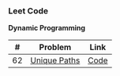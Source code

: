 

  
### Leet Code

**Dynamic Programming**

|# | Problem | Link |
|--|--|--|
| 62 | [Unique Paths](https://leetcode.com/problems/unique-paths/) |[Code](https://github.com/SunilGudivada/Data-Structures-and-Algorithms/blob/master/src/com/platform/leetCode/problems/dp/_62_uniquePaths.java) |
